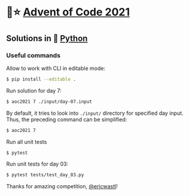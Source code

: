 # 🎄⭐️ [Advent of Code 2021](https://adventofcode.com/2021)

## Solutions in 🐍 [Python](https://www.python.org/)

### Useful commands

Allow to work with CLI in editable mode:
```sh
$ pip install --editable .
```

Run solution for day 7:
```sh
$ aoc2021 7 ./input/day-07.input
```

By default, it tries to look into `./input/` directory for specified day input.
Thus, the preceding command can be simplified:

```sh
$ aoc2021 7
```

Run all unit tests
```sh
$ pytest
```

Run unit tests for day 03:
```sh
$ pytest tests/test_day_03.py
```

Thanks for amazing competition, [@ericwastl](https://twitter.com/ericwastl)!
